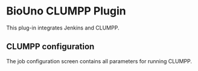 # BioUno CLUMPP Plugin

This plug-in integrates Jenkins and CLUMPP.

## CLUMPP configuration

The job configuration screen contains all parameters for running CLUMPP.  

